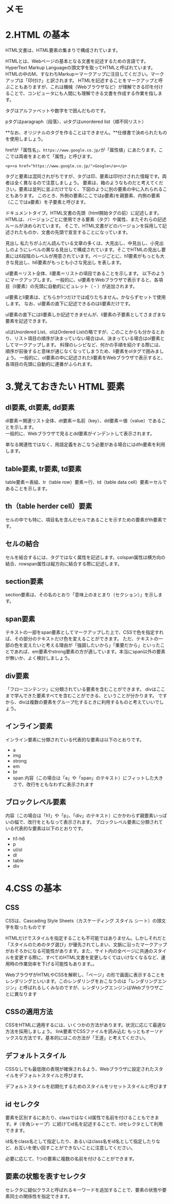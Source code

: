 # メモ

# 2.HTML の基本
HTML文書は、HTML要素の集まりで構成されています。

HTMLとは、Webページの基本となる文書を記述するための言語です。HyperText Markup Languageの頭文字を取ってHTMLと呼ばれています。 HTMLの中のM、すなわちMarkup＝マークアップに注目してください。マークアップは「印付け」と訳されます。
HTMLを記述することをマークアップと呼ぶこともありますが、これは機械（Webブラウザなど）が理解できる印を付けることで、コンピュータにも人間にも理解できる文書を作成する作業を指します。

タグはアルファベットや数字をで囲んだものです。

pタグはparagraph（段落）、ulタグはunordered list（順不同リスト）

**なお、オリジナルのタグを作ることはできません。**仕様書で決められたものを使用しましょう。

hrefが「属性名」、`https://www.google.co.jp/`が「属性値」にあたります。ここでは両者をまとめて「属性」と呼びます。

```<p><a href="https://www.google.co.jp/">Google</a></p>```

タグと要素は混同されがちですが、タグは印、要素は印付けされた情報です。両者は全く異なるので注意しましょう。 要素は、箱のようなものだと考えてください。要素は並列に並ぶだけでなく、下図のように別の要素の中に入れられることもあります。
このとき、外側の要素(ここではp要素)を親要素、内側の要素（ここではa要素）を子要素と呼びます。

ドキュメントタイプ。HTML文書の先頭（html開始タグの前）に記述します。 HTMLは、バージョンごとに使用できる要素（タグ）や属性、またそれらの記述ルールが決められています。
そこで、HTML文書がどのバージョンを採用して記述されたものか、文書の先頭で宣言することになっています。

見出し
私たちがふだん読んでいる文章の多くは、大見出し、中見出し、小見出しのようにレベルの異なる見出しで構成されています。そこでHTMLの見出し要素には6段階のレベルが用意されています。ページごとに、h1要素がもっとも大きな見出し、h6要素がもっとも小さな見出し を表します。

ul要素＝リスト全体、li要素＝リストの項目であることを示します。
以下のようにマークアップします。
一般的に、ul要素をWebブラウザで表示すると、各項目（li要素）の先頭に自動的にビュレット（・）が追加されます。

ul要素とli要素は、どちらか1つだけでは成りたちません。かならずセットで使用します。
なお、ul要素の直下に記述できるのはli要素だけです。

ul要素の直下にはli要素しか記述できませんが、li要素の子要素としてさまざまな要素を記述できます。

ulはUnordered List、olはOrdered Listの略ですが、このことからも分かるとおり、リスト項目の順序が決まっていない場合はul、決まっている場合はol要素としてマークアップします。 料理のレシピなど、何かの手順を紹介する際には、順序が前後すると意味が通じなくなってしまうため、li要素をolタグで囲みましょう。 一般的に、ol要素の中に記述されたli要素をWebブラウザで表示すると、各項目の先頭に自動的に連番がふられます。

# 3.覚えておきたい HTML 要素
## dl要素, dt要素, dd要素
dl要素＝関連リスト全体、dt要素＝名前（key）、dd要素＝値（value）であることを示します。  
一般的に、Webブラウザで見るとdd要素がインデントして表示されます。  

単なる関連性ではなく、用語定義をおこなう必要がある場合にはdfn要素を利用します。  

## table要素, tr要素, td要素
table要素＝表組、tr（table row）要素＝行、td（table data cell）要素＝セルであることを示します。  

## th（table herder cell）要素
セルの中でも特に、項目名を含んだセルであることを示すための要素がth要素です。  

## セルの結合
セルを結合するには、タグではなく属性を記述します。colspan属性は横方向の結合、rowspan属性は縦方向に結合する際に記述します。  

## section要素
section要素は、その名のとおり「意味上のまとまり（セクション）」を示します。

## span要素
テキストの一部をspan要素としてマークアップした上で、CSSで色を指定すれば、その部分のテキストだけ色を変えることができます。
ただ、テキストの一部の色を変えたいと考える理由が「強調したいから」「重要だから」といったことであれば、em要素やstrong要素の方が適しています。本当にspan以外の要素が無いか、よく検討しましょう。

## div要素
「フローコンテンツ」に分類されている要素を含むことができます。
divはここまで学んできた要素すべてを含むことができる、ということが分かります。
ですから、divは複数の要素をグループ化するときに利用するものと考えていいでしょう。

## インライン要素
インライン要素に分類されている代表的な要素は以下のとおりです。
- a
- img
- strong
- em
- br
- span
内容（この場合は「a」や「span」のテキスト）にフィットした大きさで、改行をともなわずに表示されます

## ブロックレベル要素
内容（この場合は「h1」や「p」、「div」のテキスト）にかかわらず親要素いっぱいの幅で、改行をともなって表示されます。
ブロックレベル要素に分類されている代表的な要素は以下のとおりです。
- h1-h6
- p
- ul/ol
- dl
- table
- div

# 4.CSS の基本
## CSS
CSSは、Cascading Style Sheets（カスケーディング スタイル シート）の頭文字を取ったものです

HTMLだけでスタイルを指定することも不可能ではありません。しかしそれだと「スタイルのためのタグ選び」が優先されてしまい、文脈に沿ったマークアップがおそろかになる可能性があります。また、サイト内の全ページに共通のスタイルを変更する際に、すべてのHTML文書を変更しなくてはいけなくなるなど、運用時の作業効率を下げる可能性もあります。。

WebブラウザがHTMLやCSSを解釈し、「ページ」の形で画面に表示することをレンダリングといいます。このレンダリングをおこなうのは「レンダリングエンジン」と呼ばれるしくみなのですが、レンダリングエンジンはWebブラウザごとに異なります

## CSSの適用方法
CSSをHTMLに適用するには、いくつかの方法があります。状況に応じて最適な方法を採用しましょう。
link要素でCSSファイルを読み込む
もっともオーソドックスな方法です。基本的にはこの方法が「王道」と考えてください。

## デフォルトスタイル
CSSなしでも最低限の表現が確保されるよう、Webブラウザに設定されたスタイルをデフォルトスタイルと呼びます。

デフォルトスタイルを初期化するためのスタイルをリセットスタイルと呼びます

## id セレクタ
要素を区別するにあたり、classではなくid属性で名前を付けることもできます。#（半角シャープ）に続けてid名を記述することで、idセレクタとして利用できます。

id名をclass名として指定したり、あるいはclass名をid名として指定したりなど、お互いを使い回すことができないことに注意してください。

必要に応じて、1つの要素に複数の名前を付けることができます。

## 要素の状態を表すセレクタ
セレクタに疑似クラスと呼ばれるキーワードを追加することで、要素の状態や要素同士の関係性を指定できます。
